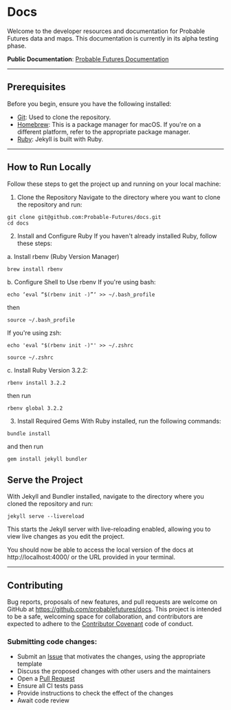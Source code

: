 # Docs
Welcome to the developer resources and documentation for Probable Futures data and maps. This documentation is currently in its alpha testing phase.

**Public Documentation**: [Probable Futures Documentation](https://docs.probablefutures.org/)

---

## Prerequisites

Before you begin, ensure you have the following installed:

- [Git](https://git-scm.com/downloads): Used to clone the repository.
- [Homebrew](https://brew.sh/): This is a package manager for macOS. If you're on a different platform, refer to the appropriate package manager.
- [Ruby](https://www.ruby-lang.org/): Jekyll is built with Ruby.

---

## How to Run Locally

Follow these steps to get the project up and running on your local machine:

1. Clone the Repository
Navigate to the directory where you want to clone the repository and run:

```
git clone git@github.com:Probable-Futures/docs.git
cd docs
```

2. Install and Configure Ruby
If you haven't already installed Ruby, follow these steps:

a. Install rbenv (Ruby Version Manager)

```
brew install rbenv
```
b. Configure Shell to Use rbenv
If you're using bash:

```
echo ‘eval “$(rbenv init -)”‘ >> ~/.bash_profile
```

then

```
source ~/.bash_profile
```
If you're using zsh:

```
echo 'eval "$(rbenv init -)"' >> ~/.zshrc
```

```
source ~/.zshrc
```

c. Install Ruby Version 3.2.2:

```
rbenv install 3.2.2
```

then run
```
rbenv global 3.2.2
```

3. Install Required Gems
With Ruby installed, run the following commands:

```
bundle install
```

and then run

```
gem install jekyll bundler
```

## Serve the Project
With Jekyll and Bundler installed, navigate to the directory where you cloned the repository and run:

```
jekyll serve --livereload
```

This starts the Jekyll server with live-reloading enabled, allowing you to view live changes as you edit the project.

You should now be able to access the local version of the docs at http://localhost:4000/ or the URL provided in your terminal.


---

## Contributing

Bug reports, proposals of new features, and pull requests are welcome on GitHub at https://github.com/probablefutures/docs. This project is intended to be a safe, welcoming space for collaboration, and contributors are expected to adhere to the [Contributor Covenant](http://contributor-covenant.org) code of conduct.

### Submitting code changes:

- Submit an [Issue](https://github.com/probablefutures/docs/issues) that motivates the changes, using the appropriate template
- Discuss the proposed changes with other users and the maintainers
- Open a [Pull Request](https://github.com/probablefutures/docs/pulls)
- Ensure all CI tests pass
- Provide instructions to check the effect of the changes
- Await code review
